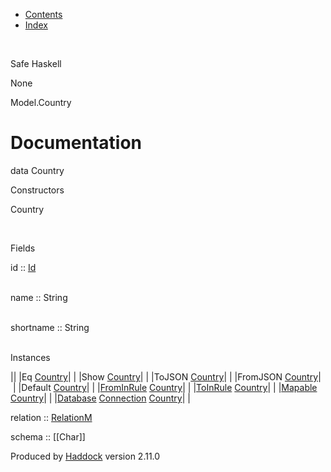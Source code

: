 -   [Contents](index.html)
-   [Index](doc-index.html)

 

Safe Haskell

None

Model.Country

Documentation
=============

data Country

Constructors

Country

 

Fields

id :: [Id](Model-General.html#t:Id)  
 

name :: String  
 

shortname :: String  
 

Instances

||
|Eq [Country](Model-Country.html#t:Country)| |
|Show [Country](Model-Country.html#t:Country)| |
|ToJSON [Country](Model-Country.html#t:Country)| |
|FromJSON [Country](Model-Country.html#t:Country)| |
|Default [Country](Model-Country.html#t:Country)| |
|[FromInRule](Data-InRules.html#t:FromInRule) [Country](Model-Country.html#t:Country)| |
|[ToInRule](Data-InRules.html#t:ToInRule) [Country](Model-Country.html#t:Country)| |
|[Mapable](Model-General.html#t:Mapable) [Country](Model-Country.html#t:Country)| |
|[Database](Model-General.html#t:Database) [Connection](Data-SqlTransaction.html#t:Connection) [Country](Model-Country.html#t:Country)| |

relation :: [RelationM](Data-Relation.html#t:RelationM)

schema :: [[Char]]

Produced by [Haddock](http://www.haskell.org/haddock/) version 2.11.0
